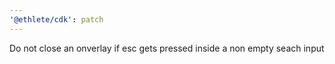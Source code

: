 ```yaml
---
'@ethlete/cdk': patch
---
```


Do not close an onverlay if esc gets pressed inside a non empty seach input
